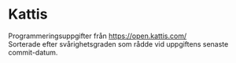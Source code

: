 # Kattis

Programmeringsuppgifter från https://open.kattis.com/ <br/>
Sorterade efter svårighetsgraden som rådde vid uppgiftens senaste commit-datum.
